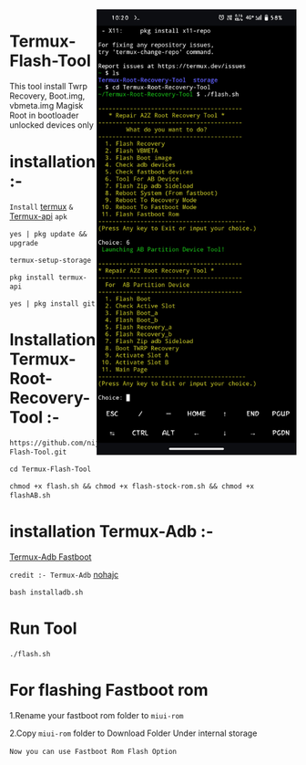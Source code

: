 <img align="right" src="TRRT.jpg" width="351" alt="Termux Flash Tool">

# Termux-Flash-Tool
This tool install Twrp Recovery, Boot.img, vbmeta.img Magisk Root in bootloader unlocked devices only

# installation :- 

```Install``` [termux](https://f-droid.org/repo/com.termux_118.apk) ```&``` [Termux-api](https://f-droid.org/repo/com.termux.api_51.apk) ```apk```
```console
yes | pkg update && upgrade
```
```console
termux-setup-storage
```
```console
pkg install termux-api
```
```console
yes | pkg install git
```

# Installation Termux-Root-Recovery-Tool :-

```console
https://github.com/nijwm089/Termux-Flash-Tool.git
```

```console
cd Termux-Flash-Tool
```
```console
chmod +x flash.sh && chmod +x flash-stock-rom.sh && chmod +x flashAB.sh
```
# installation Termux-Adb :-
[Termux-Adb Fastboot](https://github.com/nohajc/termux-adb) 

```credit :- Termux-Adb``` [nohajc](https://github.com/nohajc)

```console
bash installadb.sh
```

# Run Tool 

```console
./flash.sh
```

# For flashing Fastboot rom
1.Rename your fastboot rom folder to  ```miui-rom```

2.Copy ```miui-rom``` folder to  Download Folder Under internal storage 

 ```Now you can use Fastboot Rom Flash Option```
